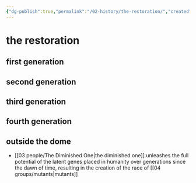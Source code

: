 ```yaml
---
{"dg-publish":true,"permalink":"/02-history/the-restoration/","created":"2025-02-21T14:10:50.795-06:00","updated":"2024-12-27T08:40:22.659-06:00"}
---
```


# the restoration

## first generation

## second generation

## third generation

## fourth generation

## outside the dome
- [[03 people/The Diminished One\|the diminished one]] unleashes the full potential of the latent genes placed in humanity over generations since the dawn of time, resulting in the creation of the race of [[04 groups/mutants\|mutants]]